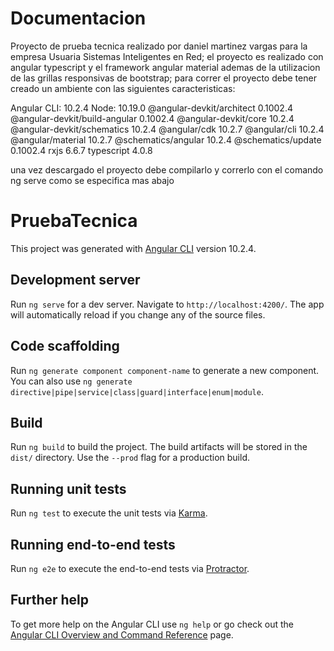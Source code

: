 # Documentacion

Proyecto de prueba tecnica realizado por daniel martinez vargas para la empresa Usuaria Sistemas Inteligentes en Red;
el proyecto es realizado con angular typescript y el framework angular material ademas de la utilizacion de las 
grillas responsivas de bootstrap; para correr el proyecto debe tener creado un ambiente con las siguientes caracteristicas:

Angular CLI: 10.2.4
Node: 10.19.0
@angular-devkit/architect       0.1002.4
@angular-devkit/build-angular   0.1002.4
@angular-devkit/core            10.2.4
@angular-devkit/schematics      10.2.4
@angular/cdk                    10.2.7
@angular/cli                    10.2.4
@angular/material               10.2.7
@schematics/angular             10.2.4
@schematics/update              0.1002.4
rxjs                            6.6.7
typescript                      4.0.8

una vez descargado el proyecto debe compilarlo y correrlo con el comando ng serve como se especifica mas abajo

# PruebaTecnica

This project was generated with [Angular CLI](https://github.com/angular/angular-cli) version 10.2.4.

## Development server

Run `ng serve` for a dev server. Navigate to `http://localhost:4200/`. The app will automatically reload if you change any of the source files.

## Code scaffolding

Run `ng generate component component-name` to generate a new component. You can also use `ng generate directive|pipe|service|class|guard|interface|enum|module`.

## Build

Run `ng build` to build the project. The build artifacts will be stored in the `dist/` directory. Use the `--prod` flag for a production build.

## Running unit tests

Run `ng test` to execute the unit tests via [Karma](https://karma-runner.github.io).

## Running end-to-end tests

Run `ng e2e` to execute the end-to-end tests via [Protractor](http://www.protractortest.org/).

## Further help

To get more help on the Angular CLI use `ng help` or go check out the [Angular CLI Overview and Command Reference](https://angular.io/cli) page.
